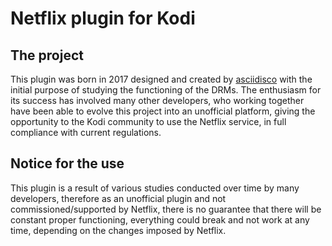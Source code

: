 # Netflix plugin for Kodi

## The project

This plugin was born in 2017 designed and created by [asciidisco](https://github.com/asciidisco/) with the initial purpose of studying the functioning of the DRMs.
The enthusiasm for its success has involved many other developers, who working together have been able to evolve this project into an unofficial platform, giving the opportunity to the Kodi community to use the Netflix service, in full compliance with current regulations.

## Notice for the use

This plugin is a result of various studies conducted over time by many developers, therefore as an unofficial plugin and not commissioned/supported by Netflix, there is no guarantee that there will be constant proper functioning, everything could break and not work at any time, depending on the changes imposed by Netflix.
